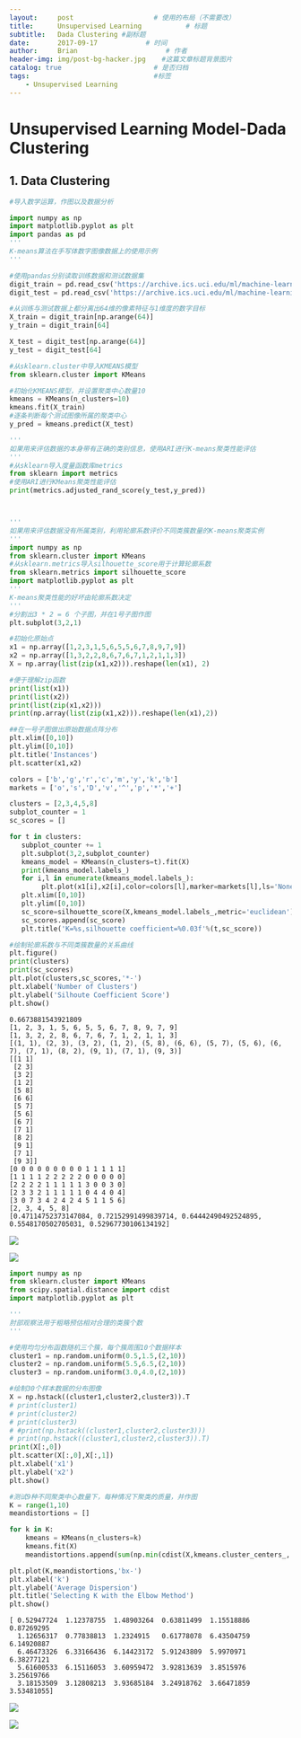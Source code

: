```yaml
---
layout:     post                    # 使用的布局（不需要改）
title:      Unsupervised Learning           # 标题 
subtitle:   Dada Clustering #副标题
date:       2017-09-17            # 时间
author:     Brian                      # 作者
header-img: img/post-bg-hacker.jpg    #这篇文章标题背景图片
catalog: true                       # 是否归档
tags:                               #标签
    - Unsupervised Learning
---
```


# Unsupervised Learning Model-Dada Clustering

## 1. Data Clustering


```python
#导入数学运算，作图以及数据分析

import numpy as np
import matplotlib.pyplot as plt
import pandas as pd
'''
K-means算法在手写体数字图像数据上的使用示例
'''

#使用pandas分别读取训练数据和测试数据集
digit_train = pd.read_csv('https://archive.ics.uci.edu/ml/machine-learning-databases/optdigits/optdigits.tra',header=None)
digit_test = pd.read_csv('https://archive.ics.uci.edu/ml/machine-learning-databases/optdigits/optdigits.tes',header=None)

#从训练与测试数据上都分离出64维的像素特征与1维度的数字目标
X_train = digit_train[np.arange(64)]
y_train = digit_train[64]

X_test = digit_test[np.arange(64)]
y_test = digit_test[64]

#从sklearn.cluster中导入KMEANS模型
from sklearn.cluster import KMeans

#初始化KMEANS模型，并设置聚类中心数量10
kmeans = KMeans(n_clusters=10)
kmeans.fit(X_train)
#逐条判断每个测试图像所属的聚类中心
y_pred = kmeans.predict(X_test)

'''
如果用来评估数据的本身带有正确的类别信息，使用ARI进行K-means聚类性能评估
'''
#从sklearn导入度量函数库metrics
from sklearn import metrics
#使用ARI进行KMeans聚类性能评估
print(metrics.adjusted_rand_score(y_test,y_pred))



'''
如果用来评估数据没有所属类别，利用轮廓系数评价不同类簇数量的K-means聚类实例
'''
import numpy as np
from sklearn.cluster import KMeans
#从sklearn.metrics导入silhouette_score用于计算轮廓系数
from sklearn.metrics import silhouette_score
import matplotlib.pyplot as plt
'''
K-means聚类性能的好坏由轮廓系数决定
'''
#分割出3 * 2 = 6 个子图，并在1号子图作图
plt.subplot(3,2,1)

#初始化原始点
x1 = np.array([1,2,3,1,5,6,5,5,6,7,8,9,7,9])
x2 = np.array([1,3,2,2,8,6,7,6,7,1,2,1,1,3])
X = np.array(list(zip(x1,x2))).reshape(len(x1), 2)

#便于理解zip函数
print(list(x1))
print(list(x2))
print(list(zip(x1,x2)))
print(np.array(list(zip(x1,x2))).reshape(len(x1),2))

##在一号子图做出原始数据点阵分布
plt.xlim([0,10])
plt.ylim([0,10])
plt.title('Instances')
plt.scatter(x1,x2)

colors = ['b','g','r','c','m','y','k','b']
markets = ['o','s','D','v','^','p','*','+']

clusters = [2,3,4,5,8]
subplot_counter = 1
sc_scores = []

for t in clusters:
   subplot_counter += 1
   plt.subplot(3,2,subplot_counter)
   kmeans_model = KMeans(n_clusters=t).fit(X)
   print(kmeans_model.labels_)
   for i,l in enumerate(kmeans_model.labels_):
        plt.plot(x1[i],x2[i],color=colors[l],marker=markets[l],ls='None')
   plt.xlim([0,10])
   plt.ylim([0,10])
   sc_score=silhouette_score(X,kmeans_model.labels_,metric='euclidean')
   sc_scores.append(sc_score)
   plt.title('K=%s,silhouette coefficient=%0.03f'%(t,sc_score))

#绘制轮廓系数与不同类簇数量的关系曲线
plt.figure()
print(clusters)
print(sc_scores)
plt.plot(clusters,sc_scores,'*-')
plt.xlabel('Number of Clusters')
plt.ylabel('Silhoute Coefficient Score')
plt.show()
```

    0.6673881543921809
    [1, 2, 3, 1, 5, 6, 5, 5, 6, 7, 8, 9, 7, 9]
    [1, 3, 2, 2, 8, 6, 7, 6, 7, 1, 2, 1, 1, 3]
    [(1, 1), (2, 3), (3, 2), (1, 2), (5, 8), (6, 6), (5, 7), (5, 6), (6, 7), (7, 1), (8, 2), (9, 1), (7, 1), (9, 3)]
    [[1 1]
     [2 3]
     [3 2]
     [1 2]
     [5 8]
     [6 6]
     [5 7]
     [5 6]
     [6 7]
     [7 1]
     [8 2]
     [9 1]
     [7 1]
     [9 3]]
    [0 0 0 0 0 0 0 0 0 1 1 1 1 1]
    [1 1 1 1 2 2 2 2 2 0 0 0 0 0]
    [2 2 2 2 1 1 1 1 1 3 0 0 3 0]
    [2 3 3 2 1 1 1 1 1 0 4 4 0 4]
    [3 0 7 3 4 2 4 2 4 5 1 1 5 6]
    [2, 3, 4, 5, 8]
    [0.47114752373147084, 0.72152991499839714, 0.64442490492524895, 0.5548170502705031, 0.52967730106134192]
    


![](https://raw.githubusercontent.com/xiezhongzhao/blog/gh-pages/_posts/Unsupervised%20Learning%20Model-Dada%20Clustering/output_2_1.png)



![](https://raw.githubusercontent.com/xiezhongzhao/blog/gh-pages/_posts/Unsupervised%20Learning%20Model-Dada%20Clustering/output_2_2.png)



```python
import numpy as np
from sklearn.cluster import KMeans
from scipy.spatial.distance import cdist
import matplotlib.pyplot as plt

'''
肘部观察法用于粗略预估相对合理的类簇个数
'''

#使用均匀分布函数随机三个簇，每个簇周围10个数据样本
cluster1 = np.random.uniform(0.5,1.5,(2,10))
cluster2 = np.random.uniform(5.5,6.5,(2,10))
cluster3 = np.random.uniform(3.0,4.0,(2,10))

#绘制30个样本数据的分布图像
X = np.hstack((cluster1,cluster2,cluster3)).T
# print(cluster1)
# print(cluster2)
# print(cluster3)
# #print(np.hstack((cluster1,cluster2,cluster3)))
# print(np.hstack((cluster1,cluster2,cluster3)).T)
print(X[:,0])
plt.scatter(X[:,0],X[:,1])
plt.xlabel('x1')
plt.ylabel('x2')
plt.show()

#测试9种不同聚类中心数量下，每种情况下聚类的质量，并作图
K = range(1,10)
meandistortions = []

for k in K:
    kmeans = KMeans(n_clusters=k)
    kmeans.fit(X)
    meandistortions.append(sum(np.min(cdist(X,kmeans.cluster_centers_,'euclidean'),axis=1))/X.shape[0])

plt.plot(K,meandistortions,'bx-')
plt.xlabel('k')
plt.ylabel('Average Dispersion')
plt.title('Selecting K with the Elbow Method')
plt.show()

```

    [ 0.52947724  1.12378755  1.48903264  0.63811499  1.15518886  0.87269295
      1.12656317  0.77838813  1.2324915   0.61778078  6.43504759  6.14920887
      6.46473326  6.33166436  6.14423172  5.91243809  5.9970971   6.38277121
      5.61600533  6.15116053  3.60959472  3.92813639  3.8515976   3.25619766
      3.18153509  3.12808213  3.93685184  3.24918762  3.66471859  3.53481055]
    


![](https://raw.githubusercontent.com/xiezhongzhao/blog/gh-pages/_posts/Unsupervised%20Learning%20Model-Dada%20Clustering/output_3_1.png)



![](https://raw.githubusercontent.com/xiezhongzhao/blog/gh-pages/_posts/Unsupervised%20Learning%20Model-Dada%20Clustering/output_3_2.png)

